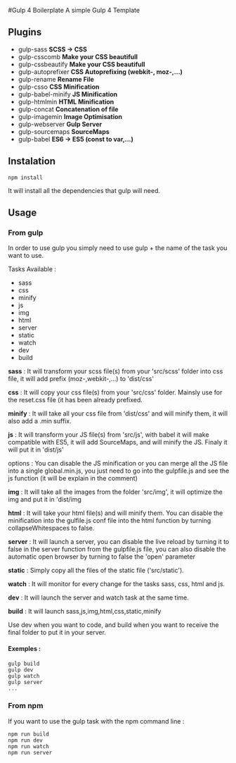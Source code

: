 #Gulp 4 Boilerplate
A simple Gulp 4 Template

## Plugins
* gulp-sass **SCSS -> CSS**
* gulp-csscomb **Make your CSS beautifull**
* gulp-cssbeautify **Make your CSS beautifull**
* gulp-autoprefixer **CSS Autoprefixing (webkit-, moz-,...)**
* gulp-rename **Rename File**
* gulp-csso **CSS Minification**
* gulp-babel-minify **JS Minification**
* gulp-htmlmin **HTML Minification**
* gulp-concat **Concatenation of file**
* gulp-imagemin **Image Optimisation**
* gulp-webserver **Gulp Server**
* gulp-sourcemaps **SourceMaps**
* gulp-babel **ES6 -> ES5 (const to var,...)**

## Instalation 

```
npm install
```

It will install all the dependencies that gulp will need.

## Usage 

### From gulp
In order to use gulp you simply need to use gulp + the name of the task you want to use.

Tasks Available :

* sass
* css
* minify
* js
* img
* html
* server
* static
* watch
* dev
* build

**sass** : It will transform your scss file(s) from your 'src/scss' folder into css file, it will add prefix (moz-,webkit-,...) to 'dist/css'

**css** : It will copy your css file(s) from your 'src/css' folder. Mainsly use for the reset.css file (it has been already prefixed.

**minify** : It will take all your css file from 'dist/css' and will minify them, it will also add a .min suffix.

**js** : It will transform your JS file(s) from 'src/js', with babel it will make compatible with ES5, it will add SourceMaps, and will minify the JS. Finaly it will put it in 'dist/js'

options : You can disable the JS minification or you can merge all the JS file into a single global.min.js, you just need to go into the gulpfile.js and see the js function (it will be explain in the comment)

**img** : It will take all the images from the folder 'src/img', it will optimize the img and put it in 'dist/img

**html** : It will take your html file(s) and will minify them. You can disable the minification into the gulfile.js conf file into the html function by turning collapseWhitespaces to false.

**server** : It will launch a server, you can disable the live reload by turning it to false in the server function from the gulpfile.js file, you can also disable the automatic open browser by turning to false the 'open' parameter

**static** : Simply copy all the files of the static file ('src/static').

**watch** : It will monitor for every change for the tasks sass, css, html and js.

**dev** : It will launch the server and watch task at the same time. 

**build** : It will launch sass,js,img,html,css,static,minify

Use dev when you want to code, and build when you want to receive the final folder to put it in your server.

 
#### Exemples : 
```
gulp build
gulp dev
gulp watch
gulp server
...
```



### From npm 
If you want to use the gulp task with the npm command line : 


```
npm run build
npm run dev
npm run watch
npm run server
```



